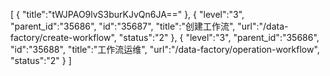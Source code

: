 [
	{
		"title":"tWJPAO9lvS3burKJvQn6JA=="
	},
	{
		"level":"3",
		"parent_id":"35686",
		"id":"35687",
		"title":"创建工作流",
		"url":"/data-factory/create-workflow",
		"status":"2"
	},
	{
		"level":"3",
		"parent_id":"35686",
		"id":"35688",
		"title":"工作流运维",
		"url":"/data-factory/operation-workflow",
		"status":"2"
	}
]